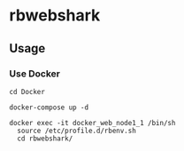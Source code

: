 # rbwebshark

## Usage
### Use Docker
```
cd Docker

docker-compose up -d

docker exec -it docker_web_node1_1 /bin/sh
  source /etc/profile.d/rbenv.sh
  cd rbwebshark/
```